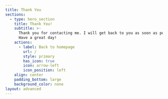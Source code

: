 ```yaml
---
title: Thank You
sections:
  - type: hero_section
    title: Thank You!
    subtitle: >-
      Thank you for contacting me. I will get back to you as soon as possible.
      Have a great day!
    actions:
      - label: Back to homepage
        url: /
        style: primary
        has_icon: true
        icon: arrow-left
        icon_position: left
    align: center
    padding_bottom: large
    background_color: none
layout: advanced
---
```

